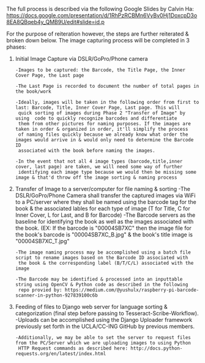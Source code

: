 The full process is described via the following Google Slides by Calvin Ha: https://docs.google.com/presentation/d/1RhPzRCBMn6VyBv0Hj1DoxcpD3o8EA8QBqeb4y_QMB9U/edit#slide=id.p 

For the purpose of reiteration however, the steps are further reiterated & broken down below.
The image capturing process will be completed in 3 phases:
1) Initial Image Capture via DSLR/GoPro/Phone camera 
       
       -Images to be captured: the Barcode, the Title Page, the Inner Cover Page, the Last page
       
       -The Last Page is recorded to document the number of total pages in the book/work
       
       -Ideally, images will be taken in the following order from first to last: Barcode, Title, Inner Cover Page, Last page. This will
        quick sorting of images during Phase 2 "Transfer of Image" by using  code to quickly recognize barcodes and differentiate
        them from other pictures for naming purposes. If the images are taken in order & organized in order, it'll simplify the process
        of naming files quickly because we already know what order the images would arrive in & would only need to determine the Barcode ID
        associated with the book before naming the images.
       
       -In the event that not all 4 image types (barcode,title,inner cover, last page) are taken, we will need some way of further
        identifying each image type because we would then be missing some image & that'd throw off the image sorting & naming process
2) Transfer of Image to a server/computer for file naming & sorting
        -The DSLR/GoPro/Phone Camera shall transfer the captured images via WiFi to a PC/server where they shall be named using the barcode
         tag for the book & the associated lables for each type of image (T for Title, C for Inner Cover, L for Last, and B for Barcode)
         -The Barcode servers as the baseline for identifying the book as well as the images associated with the book. (EX: If the barcode
        is "00004SB7XC" then the image file for the book's barcode is "00004SB7XC_B.jpg" & the book's title image is "00004SB7XC_T.jpg"
       
       -The image naming process may be accomplished using a batch file script to rename images based on the Barcode ID associated with
        the book & the corresponding label (B/T/C/L) associated with the image
       
       -The Barcode may be identified & processed into an inputtable string using OpenCV & Python code as described in the following
        repo provied by: https://medium.com/@yushulx/raspberry-pi-barcode-scanner-in-python-927839100c6b
3) Feeding of files to Django web server for language sorting & categorization (final step before passing to Tesseract-Scribe-Workflow).
        -Uploads can be accomplished using the Django Uploader framework previously set forth in the UCLA/CC-ING GitHub by previous 
        members.
       
       -Additionally, we may be able to set the server to request files from the PC/Server which we are uploading images to using Python 
        HTTP Request commands as described here: http://docs.python-requests.org/en/latest/index.html
        
